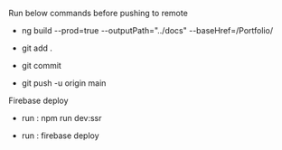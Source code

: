 Run below commands before pushing to remote

* ng build --prod=true --outputPath="../docs" --baseHref=/Portfolio/

* git add .

* git commit 

* git push -u origin main

Firebase deploy

* run : npm run dev:ssr

* run : firebase deploy